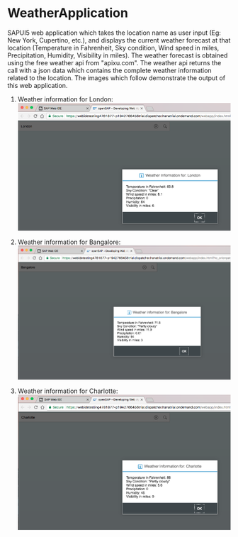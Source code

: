 # WeatherApplication
SAPUI5 web application which takes the location name as user input (Eg: New York, Cupertino, etc.), and displays the current weather forecast at that location (Temperature in Fahrenheit, Sky condition, Wind speed in miles, Precipitation, Humidity, Visibility in miles). The weather forecast is obtained using the free weather api from "apixu.com". The weather api returns the call with a json data which contains the complete weather information related to the location. The images which follow demonstrate the output of this web application.

1) Weather information for London:
![alt text](https://github.com/ashwinvenkateshprabhu/WeatherApplication/blob/master/images/Screen%20Shot%202017-07-17%20at%2017.32.11.png)

2) Weather information for Bangalore:
![alt text](https://github.com/ashwinvenkateshprabhu/WeatherApplication/blob/master/images/Screen%20Shot%202017-07-17%20at%2017.31.34.png)

3) Weather information for Charlotte:
![alt text](https://github.com/ashwinvenkateshprabhu/WeatherApplication/blob/master/images/Screen%20Shot%202017-07-17%20at%2017.30.59.png)
